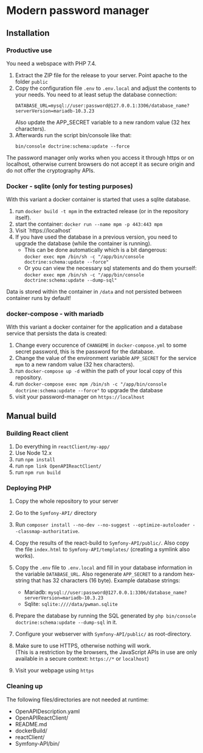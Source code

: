 # Modern password manager

## Installation

### Productive use

You need a webspace with PHP 7.4.

 1. Extract the ZIP file for the release to your server. Point apache to the folder `public`
 2. Copy the configuration file `.env` to `.env.local` and adjust the contents to your needs.
    You need to at least setup the database connection:
    ```
    DATABASE_URL=mysql://user:password@127.0.0.1:3306/database_name?serverVersion=mariadb-10.3.23
    ```
    Also update the APP_SECRET variable to a new random value (32 hex characters).
 3. Afterwards run the script bin/console like that:
    ```
    bin/console doctrine:schema:update --force
    ```
    
The password manager only works when you access it through https or on localhost, otherwise current browsers do not accept it as secure origin and do not offer the cryptography APIs.

### Docker - sqlite (only for testing purposes)

With this variant a docker container is started that uses a sqlite database.

 1. run `docker build -t mpm` in the extracted release (or in the repository itself).
 2. start the container: `docker run --name mpm -p 443:443 mpm`
 3. Visit `https://localhost´
 4. If you have used the database in a previous version, you need to upgrade the database (while the container is running).  
    - This can be done automatically which is a bit dangerous:  
      `docker exec mpm /bin/sh -c "/app/bin/console doctrine:schema:update --force"`
    - Or you can view the necessary sql statements and do them yourself:   
      `docker exec mpm /bin/sh -c "/app/bin/console doctrine:schema:update --dump-sql"`

Data is stored within the container in `/data` and not persisted between container runs by default!

### docker-compose - with mariadb

With this variant a docker container for the application and a database service that persists the data is created:
 1. Change every occurence of `CHANGEME` in `docker-compose.yml` to some secret password, this is the password for the database.
 2. Change the value of the environment variable `APP_SECRET` for the service `mpm` to a new random value (32 hex characters). 
 3. run `docker-compose up -d` within the path of your local copy of this repository.
 4. run `docker-compose exec mpm /bin/sh -c "/app/bin/console doctrine:schema:update --force"` to upgrade the database
 5. visit your password-manager on `https://localhost`


## Manual build

### Building React client

 1. Do everything in `reactClient/my-app/`
 2. Use Node 12.x
 3. run `npm install`
 4. run `npm link OpenAPIReactClient/`
 5. run `npm run build`

### Deploying PHP

 1. Copy the whole repository to your server
 2. Go to the `Symfony-API/` directory
 3. Run `composer install --no-dev --no-suggest --optimize-autoloader --classmap-authoritative`.  
 4. Copy the results of the react-build to `Symfony-API/public/`. Also copy the file `index.html` to `Symfony-API/templates/` (creating a symlink also works).
 
 5. Copy the `.env` file to `.env.local` and fill in your database information in the variable `DATABASE_URL`. Also regenerate `APP_SECRET` to a random hex-string that has 32 characters (16 byte).
    Example database strings:
    - Mariadb: `mysql://user:password@127.0.0.1:3306/database_name?serverVersion=mariadb-10.3.23`
    - Sqlite: `sqlite:////data/pwman.sqlite`
 6. Prepare the database by running the SQL generated by `php bin/console doctrine:schema:update --dump-sql` in it.
 7. Configure your webserver with `Symfony-API/public/` as root-directory.
 8. Make sure to use HTTPS, otherwise nothing will work.  
    (This is a restriction by the browsers, the JavaScript APIs in use are only available in a secure context: `https://*` or `localhost`)
 9. Visit your webpage using `https`

### Cleaning up

The following files/directories are not needed at runtime:

 - OpenAPIDescription.yaml
 - OpenAPIReactClient/
 - README.md
 - dockerBuild/
 - reactClient/
 - Symfony-API/bin/
